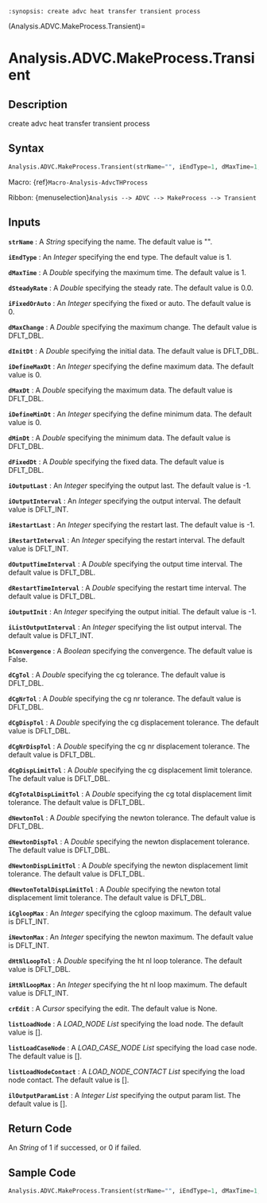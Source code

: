 ```{module} Analysis.ADVC.MakeProcess.Transient()
:synopsis: create advc heat transfer transient process
```

(Analysis.ADVC.MakeProcess.Transient)=

# Analysis.ADVC.MakeProcess.Transient

## Description

create advc heat transfer transient process

## Syntax

```python
Analysis.ADVC.MakeProcess.Transient(strName="", iEndType=1, dMaxTime=1, dSteadyRate=0.0, iFixedOrAuto=0, dMaxChange=DFLT_DBL, dInitDt=DFLT_DBL, iDefineMaxDt=0, dMaxDt=DFLT_DBL, iDefineMinDt=0, dMinDt=DFLT_DBL, dFixedDt=DFLT_DBL, iOutputLast=-1, iOutputInterval=DFLT_INT, iRestartLast=-1, iRestartInterval=DFLT_INT, dOutputTimeInterval=DFLT_DBL, dRestartTimeInterval=DFLT_DBL, iOutputInit=-1, iListOutputInterval=DFLT_INT, bConvergence=False, dCgTol=DFLT_DBL, dCgNrTol=DFLT_DBL, dCgDispTol=DFLT_DBL, dCgNrDispTol=DFLT_DBL, dCgDispLimitTol=DFLT_DBL, dCgTotalDispLimitTol=DFLT_DBL, dNewtonTol=DFLT_DBL, dNewtonDispTol=DFLT_DBL, dNewtonDispLimitTol=DFLT_DBL, dNewtonTotalDispLimitTol=DFLT_DBL, iCgloopMax=DFLT_INT, iNewtonMax=DFLT_INT, dHtNlLoopTol=DFLT_DBL, iHtNlLoopMax=DFLT_INT, crEdit=None, listLoadNode=[], listLoadCaseNode=[], listLoadNodeContact=[], ilOutputParamList=[])
```

Macro: {ref}`Macro-Analysis-AdvcTHProcess`

Ribbon: {menuselection}`Analysis --> ADVC --> MakeProcess --> Transient`

## Inputs

**`strName`**
: A _String_ specifying the name. The default value is "".

**`iEndType`**
: An _Integer_ specifying the end type. The default value is 1.

**`dMaxTime`**
: A _Double_ specifying the maximum time. The default value is 1.

**`dSteadyRate`**
: A _Double_ specifying the steady rate. The default value is 0.0.

**`iFixedOrAuto`**
: An _Integer_ specifying the fixed or auto. The default value is 0.

**`dMaxChange`**
: A _Double_ specifying the maximum change. The default value is DFLT_DBL.

**`dInitDt`**
: A _Double_ specifying the initial data. The default value is DFLT_DBL.

**`iDefineMaxDt`**
: An _Integer_ specifying the define maximum data. The default value is 0.

**`dMaxDt`**
: A _Double_ specifying the maximum data. The default value is DFLT_DBL.

**`iDefineMinDt`**
: An _Integer_ specifying the define minimum data. The default value is 0.

**`dMinDt`**
: A _Double_ specifying the minimum data. The default value is DFLT_DBL.

**`dFixedDt`**
: A _Double_ specifying the fixed data. The default value is DFLT_DBL.

**`iOutputLast`**
: An _Integer_ specifying the output last. The default value is -1.

**`iOutputInterval`**
: An _Integer_ specifying the output interval. The default value is DFLT_INT.

**`iRestartLast`**
: An _Integer_ specifying the restart last. The default value is -1.

**`iRestartInterval`**
: An _Integer_ specifying the restart interval. The default value is DFLT_INT.

**`dOutputTimeInterval`**
: A _Double_ specifying the output time interval. The default value is DFLT_DBL.

**`dRestartTimeInterval`**
: A _Double_ specifying the restart time interval. The default value is DFLT_DBL.

**`iOutputInit`**
: An _Integer_ specifying the output initial. The default value is -1.

**`iListOutputInterval`**
: An _Integer_ specifying the list output interval. The default value is DFLT_INT.

**`bConvergence`**
: A _Boolean_ specifying the convergence. The default value is False.

**`dCgTol`**
: A _Double_ specifying the cg tolerance. The default value is DFLT_DBL.

**`dCgNrTol`**
: A _Double_ specifying the cg nr tolerance. The default value is DFLT_DBL.

**`dCgDispTol`**
: A _Double_ specifying the cg displacement tolerance. The default value is DFLT_DBL.

**`dCgNrDispTol`**
: A _Double_ specifying the cg nr displacement tolerance. The default value is DFLT_DBL.

**`dCgDispLimitTol`**
: A _Double_ specifying the cg displacement limit tolerance. The default value is DFLT_DBL.

**`dCgTotalDispLimitTol`**
: A _Double_ specifying the cg total displacement limit tolerance. The default value is DFLT_DBL.

**`dNewtonTol`**
: A _Double_ specifying the newton tolerance. The default value is DFLT_DBL.

**`dNewtonDispTol`**
: A _Double_ specifying the newton displacement tolerance. The default value is DFLT_DBL.

**`dNewtonDispLimitTol`**
: A _Double_ specifying the newton displacement limit tolerance. The default value is DFLT_DBL.

**`dNewtonTotalDispLimitTol`**
: A _Double_ specifying the newton total displacement limit tolerance. The default value is DFLT_DBL.

**`iCgloopMax`**
: An _Integer_ specifying the cgloop maximum. The default value is DFLT_INT.

**`iNewtonMax`**
: An _Integer_ specifying the newton maximum. The default value is DFLT_INT.

**`dHtNlLoopTol`**
: A _Double_ specifying the ht nl loop tolerance. The default value is DFLT_DBL.

**`iHtNlLoopMax`**
: An _Integer_ specifying the ht nl loop maximum. The default value is DFLT_INT.

**`crEdit`**
: A _Cursor_ specifying the edit. The default value is None.

**`listLoadNode`**
: A _LOAD_NODE List_ specifying the load node. The default value is [].

**`listLoadCaseNode`**
: A _LOAD_CASE_NODE List_ specifying the load case node. The default value is [].

**`listLoadNodeContact`**
: A _LOAD_NODE_CONTACT List_ specifying the load node contact. The default value is [].

**`ilOutputParamList`**
: A _Integer List_ specifying the output param list. The default value is [].

## Return Code

An _String_ of 1 if successed, or 0 if failed.

## Sample Code

```python
Analysis.ADVC.MakeProcess.Transient(strName="", iEndType=1, dMaxTime=1, dSteadyRate=0.0, iFixedOrAuto=0, dMaxChange=DFLT_DBL, dInitDt=DFLT_DBL, iDefineMaxDt=0, dMaxDt=DFLT_DBL, iDefineMinDt=0, dMinDt=DFLT_DBL, dFixedDt=DFLT_DBL, iOutputLast=-1, iOutputInterval=DFLT_INT, iRestartLast=-1, iRestartInterval=DFLT_INT, dOutputTimeInterval=DFLT_DBL, dRestartTimeInterval=DFLT_DBL, iOutputInit=-1, iListOutputInterval=DFLT_INT, bConvergence=False, dCgTol=DFLT_DBL, dCgNrTol=DFLT_DBL, dCgDispTol=DFLT_DBL, dCgNrDispTol=DFLT_DBL, dCgDispLimitTol=DFLT_DBL, dCgTotalDispLimitTol=DFLT_DBL, dNewtonTol=DFLT_DBL, dNewtonDispTol=DFLT_DBL, dNewtonDispLimitTol=DFLT_DBL, dNewtonTotalDispLimitTol=DFLT_DBL, iCgloopMax=DFLT_INT, iNewtonMax=DFLT_INT, dHtNlLoopTol=DFLT_DBL, iHtNlLoopMax=DFLT_INT, crEdit=None, listLoadNode=[], listLoadCaseNode=[], listLoadNodeContact=[], ilOutputParamList=[])
```
